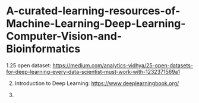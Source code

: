# A-curated-learning-resources-of-Machine-Learning-Deep-Learning-Computer-Vision-and-Bioinformatics

1.25 open dataset: https://medium.com/analytics-vidhya/25-open-datasets-for-deep-learning-every-data-scientist-must-work-with-1232371569a1

2. Introduction to Deep Learning: https://www.deeplearningbook.org/

3.
